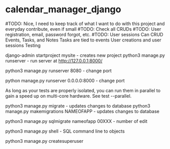 # calendar_manager_django
#TODO: Nice, I need to keep track of what I want to do with this project and everyday contribute, even if small
#TODO: Check all CRUDs
#TODO: User registration, email, password forgot, etc.
#TODO: User sessions
Can CRUD Events, Tasks, and Notes
Tasks are tied to events
User creations and user sessions
Testing

django-admin startproject mysite - creates new project
python3 manage.py runserver - run server at  http://127.0.0.1:8000/

python3 manage.py runserver 8080 - change port

python manage.py runserver 0.0.0.0:8000 - change port

As long as your tests are properly isolated, you can run them in parallel to gain a speed up on multi-core hardware. See test --parallel.

python3 manage.py migrate - updates changes to database
python3 manage.py makemigrations NAMEOFAPP - updates changes to database

python3 manage.py sqlmigrate nameofapp 00XXX - number of edit

python3 manage.py shell - SQL command line to objects

python3 manage.py createsuperuser
